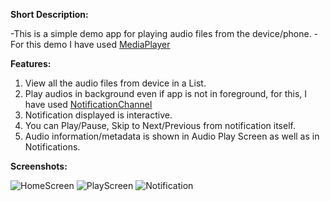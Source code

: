 
**Short Description:**

-This is a simple demo app for playing audio files from the device/phone.
-For this demo I have used [MediaPlayer](https://developer.android.com/reference/android/media/MediaPlayer.html)

**Features:**


1. View all the audio files from device in a List.
2. Play audios in background even if app is not in foreground, for this, I have used [NotificationChannel](https://developer.android.com/reference/android/app/NotificationChannel)
3. Notification displayed is interactive.
4. You can Play/Pause, Skip to Next/Previous from notification itself. 
5. Audio information/metadata is shown in Audio Play Screen as well as in Notifications.

**Screenshots:**

![HomeScreen](https://user-images.githubusercontent.com/25296186/64763755-42c9fd80-d573-11e9-9bf9-6d1e29f232a4.jpg)
![PlayScreen](https://user-images.githubusercontent.com/25296186/64763776-4a89a200-d573-11e9-9434-b575f8265553.jpg)
![Notification](https://user-images.githubusercontent.com/25296186/64763787-4eb5bf80-d573-11e9-8dc9-d412a3fc8bab.jpg)
